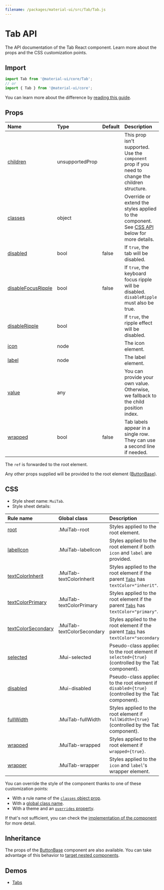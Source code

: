 ```yaml
---
filename: /packages/material-ui/src/Tab/Tab.js
---
```


<!--- This documentation is automatically generated, do not try to edit it. -->

# Tab API

<p class="description">The API documentation of the Tab React component. Learn more about the props and the CSS customization points.</p>

## Import

```js
import Tab from '@material-ui/core/Tab';
// or
import { Tab } from '@material-ui/core';
```

You can learn more about the difference by [reading this guide](/guides/minimizing-bundle-size/).



## Props

| Name | Type | Default | Description |
|:-----|:-----|:--------|:------------|
| <a class="anchor-link" id="props--children"></a><a href="#props--children" title="link to the prop on this page" class="prop-name">children</a> | <span class="prop-type">unsupportedProp</span> |  | This prop isn't supported. Use the `component` prop if you need to change the children structure. |
| <a class="anchor-link" id="props--classes"></a><a href="#props--classes" title="link to the prop on this page" class="prop-name">classes</a> | <span class="prop-type">object</span> |  | Override or extend the styles applied to the component. See [CSS API](#css) below for more details. |
| <a class="anchor-link" id="props--disabled"></a><a href="#props--disabled" title="link to the prop on this page" class="prop-name">disabled</a> | <span class="prop-type">bool</span> | <span class="prop-default">false</span> | If `true`, the tab will be disabled. |
| <a class="anchor-link" id="props--disableFocusRipple"></a><a href="#props--disableFocusRipple" title="link to the prop on this page" class="prop-name">disableFocusRipple</a> | <span class="prop-type">bool</span> | <span class="prop-default">false</span> | If `true`, the  keyboard focus ripple will be disabled. `disableRipple` must also be true. |
| <a class="anchor-link" id="props--disableRipple"></a><a href="#props--disableRipple" title="link to the prop on this page" class="prop-name">disableRipple</a> | <span class="prop-type">bool</span> |  | If `true`, the ripple effect will be disabled. |
| <a class="anchor-link" id="props--icon"></a><a href="#props--icon" title="link to the prop on this page" class="prop-name">icon</a> | <span class="prop-type">node</span> |  | The icon element. |
| <a class="anchor-link" id="props--label"></a><a href="#props--label" title="link to the prop on this page" class="prop-name">label</a> | <span class="prop-type">node</span> |  | The label element. |
| <a class="anchor-link" id="props--value"></a><a href="#props--value" title="link to the prop on this page" class="prop-name">value</a> | <span class="prop-type">any</span> |  | You can provide your own value. Otherwise, we fallback to the child position index. |
| <a class="anchor-link" id="props--wrapped"></a><a href="#props--wrapped" title="link to the prop on this page" class="prop-name">wrapped</a> | <span class="prop-type">bool</span> | <span class="prop-default">false</span> | Tab labels appear in a single row. They can use a second line if needed. |

The `ref` is forwarded to the root element.

Any other props supplied will be provided to the root element ([ButtonBase](/api/button-base/)).

## CSS

- Style sheet name: `MuiTab`.
- Style sheet details:

| Rule name | Global class | Description |
|:-----|:-------------|:------------|
| <a class="anchor-link" title="link to the rule name on this page" id="css--root"></a><a href="#css--root" class="prop-name">root</a> | <span class="prop-name">.MuiTab-root</span> | Styles applied to the root element.
| <a class="anchor-link" title="link to the rule name on this page" id="css--labelIcon"></a><a href="#css--labelIcon" class="prop-name">labelIcon</a> | <span class="prop-name">.MuiTab-labelIcon</span> | Styles applied to the root element if both `icon` and `label` are provided.
| <a class="anchor-link" title="link to the rule name on this page" id="css--textColorInherit"></a><a href="#css--textColorInherit" class="prop-name">textColorInherit</a> | <span class="prop-name">.MuiTab-textColorInherit</span> | Styles applied to the root element if the parent [`Tabs`](/api/tabs/) has `textColor="inherit"`.
| <a class="anchor-link" title="link to the rule name on this page" id="css--textColorPrimary"></a><a href="#css--textColorPrimary" class="prop-name">textColorPrimary</a> | <span class="prop-name">.MuiTab-textColorPrimary</span> | Styles applied to the root element if the parent [`Tabs`](/api/tabs/) has `textColor="primary"`.
| <a class="anchor-link" title="link to the rule name on this page" id="css--textColorSecondary"></a><a href="#css--textColorSecondary" class="prop-name">textColorSecondary</a> | <span class="prop-name">.MuiTab-textColorSecondary</span> | Styles applied to the root element if the parent [`Tabs`](/api/tabs/) has `textColor="secondary"`.
| <a class="anchor-link" title="link to the rule name on this page" id="css--selected"></a><a href="#css--selected" class="prop-name">selected</a> | <span class="prop-name">.Mui-selected</span> | Pseudo-class applied to the root element if `selected={true}` (controlled by the Tabs component).
| <a class="anchor-link" title="link to the rule name on this page" id="css--disabled"></a><a href="#css--disabled" class="prop-name">disabled</a> | <span class="prop-name">.Mui-disabled</span> | Pseudo-class applied to the root element if `disabled={true}` (controlled by the Tabs component).
| <a class="anchor-link" title="link to the rule name on this page" id="css--fullWidth"></a><a href="#css--fullWidth" class="prop-name">fullWidth</a> | <span class="prop-name">.MuiTab-fullWidth</span> | Styles applied to the root element if `fullWidth={true}` (controlled by the Tabs component).
| <a class="anchor-link" title="link to the rule name on this page" id="css--wrapped"></a><a href="#css--wrapped" class="prop-name">wrapped</a> | <span class="prop-name">.MuiTab-wrapped</span> | Styles applied to the root element if `wrapped={true}`.
| <a class="anchor-link" title="link to the rule name on this page" id="css--wrapper"></a><a href="#css--wrapper" class="prop-name">wrapper</a> | <span class="prop-name">.MuiTab-wrapper</span> | Styles applied to the `icon` and `label`'s wrapper element.

You can override the style of the component thanks to one of these customization points:

- With a rule name of the [`classes` object prop](/customization/components/#overriding-styles-with-classes).
- With a [global class name](/customization/components/#overriding-styles-with-global-class-names).
- With a theme and an [`overrides` property](/customization/globals/#css).

If that's not sufficient, you can check the [implementation of the component](https://github.com/mui-org/material-ui/blob/master/packages/material-ui/src/Tab/Tab.js) for more detail.

## Inheritance

The props of the [ButtonBase](/api/button-base/) component are also available.
You can take advantage of this behavior to [target nested components](/guides/api/#spread).

## Demos

- [Tabs](/components/tabs/)

